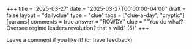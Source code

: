 +++
title = '2025-03-27'
date = "2025-03-27T00:00:00-04:00"
draft = false
layout = "dailyclue"
type = "clue"
tags = ["clue-a-day", "cryptic"]
[params]
  comments = true
  answer = "ROWDY"
  clue = "\"You do what? Oversee regime leaders revolution? that's wild\" (5)"
+++

Leave a comment if you like it! (or have feedback)
